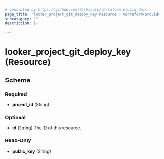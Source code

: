 ```yaml
---
# generated by https://github.com/hashicorp/terraform-plugin-docs
page_title: "looker_project_git_deploy_key Resource - terraform-provider-looker"
subcategory: ""
description: |-
  
---
```


# looker_project_git_deploy_key (Resource)





<!-- schema generated by tfplugindocs -->
## Schema

### Required

- **project_id** (String)

### Optional

- **id** (String) The ID of this resource.

### Read-Only

- **public_key** (String)


